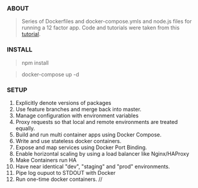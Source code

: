 ### ABOUT

> Series of Dockerfiles and docker-compose.ymls and node.js files for running a 12 factor app. 
> Code and tutorials were taken from this [tutorial](https://egghead.io/lessons/docker-run-stateless-docker-containers).

### INSTALL

> npm install

> docker-compose up -d

### SETUP


1. Explicitly denote versions of packages
2. Use feature branches and merge back into master.
3. Manage configuration with environment variables
4. Proxy requests so that local and remote environments are treated equally.
5. Build and run multi container apps using Docker Compose.
6. Write and use stateless docker containers.
7. Expose and map services using Docker Port Binding.
8. Enable horizontal scaling by using a load balancer like Nginx/HAProxy
9. Make Containers run HA
10. Have near identical "dev", "staging" and "prod" environments.
11. Pipe log oupuot to STDOUT with Docker
12. Run one-time docker containers.  //